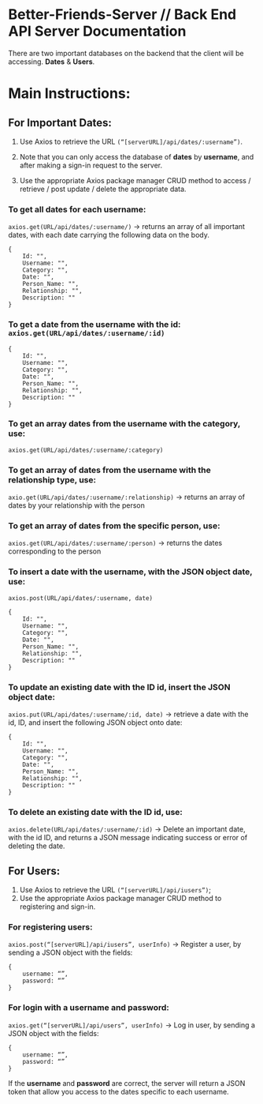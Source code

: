 # Better-Friends-Server // Back End API Server Documentation 

There are two important databases on the backend that the client will be accessing. **Dates** & **Users**.

# Main Instructions: 

## For Important Dates:

1. Use Axios to retrieve the URL `(“[serverURL]/api/dates/:username”)`. 

2. Note that you can only access the database of **dates** by **username**, and after making a sign-in request to the server. 

3. Use the appropriate Axios package manager CRUD method to access / retrieve / post update / delete the appropriate data.


### To get all dates for each username:

`axios.get(URL/api/dates/:username/)` -> returns an array of all important dates, with each date carrying the following data on the body.

```
{
	Id: "",
	Username: "",
    Category: "",
	Date: "",
	Person_Name: "",
 	Relationship: "",
	Description: ""
}
```

### To get a date from the username with the id: `axios.get(URL/api/dates/:username/:id)`

```
{
	Id: "",
	Username: "",
    Category: "",
	Date: "",
	Person_Name: "",
 	Relationship: "",
	Description: ""
}
```
### To get an array dates from the username with the category, use:

`axios.get(URL/api/dates/:username/:category)`

### To get an array of dates from the username with the relationship type, use:

`axio.get(URL/api/dates/:username/:relationship)` -> returns an array of dates by your relationship with the person

### To get an array of dates from the specific person, use:

`axios.get(URL/api/dates/:username/:person)` -> returns the dates corresponding to the person 

### To insert a date with the username, with the JSON object date, use:

`axios.post(URL/api/dates/:username, date)`

```
{
	Id: "",
	Username: "",
    Category: "",
	Date: "",
	Person_Name: "",
 	Relationship: "",
	Description: ""
}
```
### To update an existing date with the ID id, insert the JSON object date:

`axios.put(URL/api/dates/:username/:id, date)` -> retrieve a date with the id, ID, and insert the following JSON object onto date:

```
{
	Id: "",
	Username: "",
    Category: "",
	Date: "",
	Person_Name: "",
 	Relationship: "",
	Description: ""
}
```

### To delete an existing date with the ID id, use: 

`axios.delete(URL/api/dates/:username/:id)` -> Delete an important date, with the id ID, and returns a JSON message indicating success or error of deleting the date. 


## For Users: 

1. Use Axios to retrieve the URL `(“[serverURL]/api/iusers”)`;
2. Use the appropriate Axios package manager CRUD method to registering and sign-in. 

### For registering users: 

`axios.post(“[serverURL]/api/iusers”, userInfo)` -> Register a user, by sending a JSON object with the fields:

```
{
	username: “”,
	password: “”
}
```

### For login with a username and password:

`axios.get(“[serverURL]/api/users”, userInfo)` -> Log in user, by sending a JSON object with the fields:

```
{
	username: “”,
	password: “”
}
```

If the **username** and **password** are correct, the server will return a JSON token that allow you access to the dates specific
to each username. 


